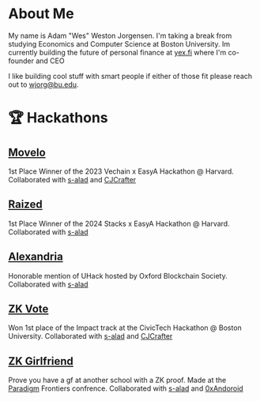 # About Me
My name is Adam "Wes" Weston Jorgensen. I'm taking a break from studying Economics and Computer Science at Boston University. Im currently building the future of personal finance at [yex.fi](https://x.com/yexfinance) where I'm co-founder and CEO


I like building cool stuff with smart people if either of those fit please reach out to [wjorg@bu.edu](mailto:wjorg@bu.edu?subject=Hello).

# 🏆 Hackathons

## [Movelo](https://github.com/s-alad/movelo)
1st Place Winner of the 2023 Vechain x EasyA Hackathon @ Harvard. Collaborated with [s-alad](https://github.com/s-alad) and [CJCrafter](https://github.com/CJCrafter)

## [Raized](https://github.com/s-alad/raized)
1st Place Winner of the 2024 Stacks x EasyA Hackathon @ Harvard. Collaborated with [s-alad](https://github.com/s-alad)

## [Alexandria](https://github.com/wjorgensen/Alexandria)
Honorable mention of UHack hosted by Oxford Blockchain Society. Collaborated with [s-alad](https://github.com/s-alad)

## [ZK Vote](https://github.com/CJCrafter/election-chain)
Won 1st place of the Impact track at the CivicTech Hackathon @ Boston University. Collaborated with [s-alad](https://github.com/s-alad) and [CJCrafter](https://github.com/CJCrafter)

## [ZK Girlfriend](https://github.com/0xAndoroid/zkGirlfriend)
Prove you have a gf at another school with a ZK proof. Made at the [Paradigm](https://github.com/paradigmxyz) Frontiers confrence. Collaborated with [s-alad](https://github.com/s-alad) and [0xAndoroid](https://github.com/0xAndoroid)
